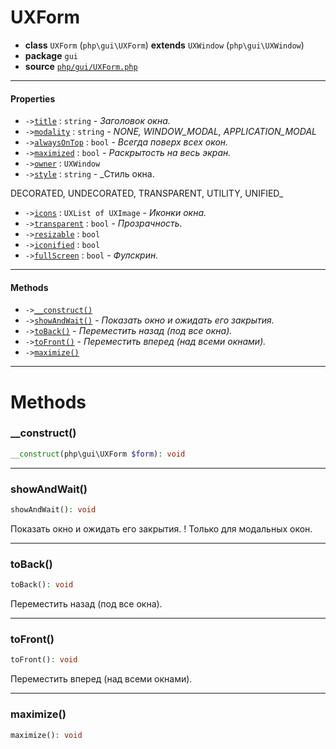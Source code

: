 # UXForm

- **class** `UXForm` (`php\gui\UXForm`) **extends** `UXWindow` (`php\gui\UXWindow`)
- **package** `gui`
- **source** [`php/gui/UXForm.php`](./src/main/resources/JPHP-INF/sdk/php/gui/UXForm.php)


---

#### Properties

- `->`[`title`](#prop-title) : `string` - _Заголовок окна._
- `->`[`modality`](#prop-modality) : `string` - _NONE, WINDOW_MODAL, APPLICATION_MODAL_
- `->`[`alwaysOnTop`](#prop-alwaysontop) : `bool` - _Всегда поверх всех окон._
- `->`[`maximized`](#prop-maximized) : `bool` - _Раскрытость на весь экран._
- `->`[`owner`](#prop-owner) : `UXWindow`
- `->`[`style`](#prop-style) : `string` - _Стиль окна.

DECORATED, UNDECORATED, TRANSPARENT, UTILITY, UNIFIED_
- `->`[`icons`](#prop-icons) : `UXList of UXImage` - _Иконки окна._
- `->`[`transparent`](#prop-transparent) : `bool` - _Прозрачность._
- `->`[`resizable`](#prop-resizable) : `bool`
- `->`[`iconified`](#prop-iconified) : `bool`
- `->`[`fullScreen`](#prop-fullscreen) : `bool` - _Фулскрин._

---

#### Methods

- `->`[`__construct()`](#method-__construct)
- `->`[`showAndWait()`](#method-showandwait) - _Показать окно и ожидать его закрытия._
- `->`[`toBack()`](#method-toback) - _Переместить назад (под все окна)._
- `->`[`toFront()`](#method-tofront) - _Переместить вперед (над всеми окнами)._
- `->`[`maximize()`](#method-maximize)

---
# Methods

<a name="method-__construct"></a>

### __construct()
```php
__construct(php\gui\UXForm $form): void
```

---

<a name="method-showandwait"></a>

### showAndWait()
```php
showAndWait(): void
```
Показать окно и ожидать его закрытия.
! Только для модальных окон.

---

<a name="method-toback"></a>

### toBack()
```php
toBack(): void
```
Переместить назад (под все окна).

---

<a name="method-tofront"></a>

### toFront()
```php
toFront(): void
```
Переместить вперед (над всеми окнами).

---

<a name="method-maximize"></a>

### maximize()
```php
maximize(): void
```